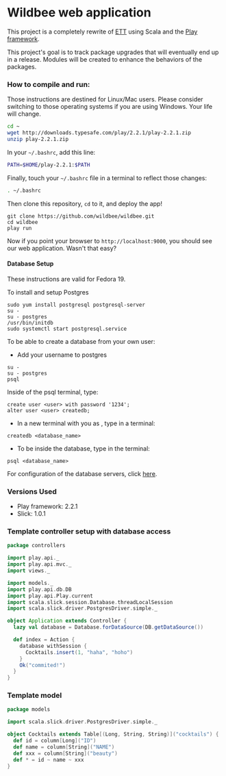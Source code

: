 Wildbee web application
=====================================
This project is a completely rewrite of [ETT][ETT] using Scala and the
[Play framework][playframework].

This project's goal is to track package upgrades that will eventually end up
in a release. Modules will be created to enhance the behaviors of the packages.

### How to compile and run:
Those instructions are destined for Linux/Mac users. Please consider switching
to those operating systems if you are using Windows. Your life will change.
```bash
cd ~
wget http://downloads.typesafe.com/play/2.2.1/play-2.2.1.zip
unzip play-2.2.1.zip
```

In your `~/.bashrc`, add this line:
```bash
PATH=$HOME/play-2.2.1:$PATH
```

Finally, touch your `~/.bashrc` file in a terminal to reflect those changes:
```bash
. ~/.bashrc
```

Then clone this repository, `cd` to it, and deploy the app!
```bashrc
git clone https://github.com/wildbee/wildbee.git
cd wildbee
play run
```

Now if you point your browser to `http://localhost:9000`, you should see our web
application. Wasn't that easy?

#### Database Setup
These instructions are valid for Fedora 19.

To install and setup Postgres
```
sudo yum install postgresql postgresql-server
su -
su - postgres
/usr/bin/initdb
sudo systemctl start postgresql.service
```

To be able to create a database from your own user:
- Add your username to postgres
```
su -
su - postgres
psql
```
Inside of the psql terminal, type:
```
create user <user> with password '1234';
alter user <user> createdb;
```

- In a new terminal with you as <user>, type in a terminal:
```
createdb <database_name>
```

- To be inside the database, type in the terminal:
```
psql <database_name>
```

For configuration of the database servers, click [here][scaladatabase].

### Versions Used
- Play framework: 2.2.1
- Slick: 1.0.1

[ETT]: https://github.com/liweinan/ett
[playframework]: http://www.playframework.com/
[scaladatabase]: http://www.playframework.com/documentation/2.2.1/ScalaDatabase

### Template controller setup with database access
```scala
package controllers

import play.api._
import play.api.mvc._
import views._

import models._
import play.api.db.DB
import play.api.Play.current
import scala.slick.session.Database.threadLocalSession
import scala.slick.driver.PostgresDriver.simple._

object Application extends Controller {
  lazy val database = Database.forDataSource(DB.getDataSource())

  def index = Action {
    database withSession {
      Cocktails.insert(1, "haha", "hoho")
    }
    Ok("commited!")
  }
}
```

### Template model
```scala
package models

import scala.slick.driver.PostgresDriver.simple._

object Cocktails extends Table[(Long, String, String)]("cocktails") {
  def id = column[Long]("ID")
  def name = column[String]("NAME")
  def xxx = column[String]("beauty")
  def * = id ~ name ~ xxx
}
```

